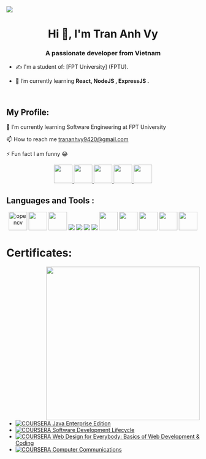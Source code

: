 
<img src="https://firebasestorage.googleapis.com/v0/b/uploadimageforikoi.appspot.com/o/Black%20and%20Yellow%20Web%20Developer%20LinkedIn%20Banner%20(1).png?alt=media&token=dd9a14c8-ce87-4766-85ae-7951e8308ea1"/>
<h1 align="center">Hi 👋, I'm Tran Anh Vy</h1>
<p align="center">
  <h3 align="center">A passionate developer from Vietnam</h3>
</p>


- ✍ I'm a student of: [FPT University] (FPTU).

- 🌱 I’m currently learning **React, NodeJS , ExpressJS .**

<br />

##  My Profile:

🌱 I’m currently learning Software Engineering at FPT University

📫 How to reach me trananhvy9420@gmail.com

⚡ Fun fact I am funny 😂

<p align="center">
  <a href="https://www.facebook.com/1590trananhvy/" alt="Facebook">
    <img src="https://img.icons8.com/fluent/48/000000/facebook-new.png" target="_blank"width="48" height="48" />
  </a> 
  <a href="https://github.com/trananhvy9420" alt="Github">
    <img src="https://img.icons8.com/fluent/48/000000/github.png" width="48" height="48"/>
  </a> 
  <a href="https://www.instagram.com/quachthanhvy159o/" alt="Instagram">
    <img src="https://img.icons8.com/?size=100&id=32323&format=png&color=000000" width="48" height="48" />
  </a>
  <a href="https://www.linkedin.com/in/v%E1%BB%B9-tr%E1%BA%A7n-64484636a/" alt="Linkedln"> 
    <img src="https://icons8.com/icon/13930/linkedin" width="48" height="48"/>
  </a>
   <a href="https://gitlab.com/trananhvy9420" alt="Gitlab"> 
    <img src="https://icons8.com/icon/34886/gitlab" width="48" height="48"/>
  </a>
</p>

## Languages and Tools :
<p align="center">
  <img src="https://vite.dev/logo-with-shadow.png" alt="opencv" width="48" height="48"/> 
  <img src="https://th.bing.com/th/id/R.f81a6f373c244b1f70f4b7402b5ab372?rik=rbXh4ieLuKt%2bmA&riu=http%3a%2f%2flogos-download.com%2fwp-content%2fuploads%2f2016%2f09%2fReact_logo_logotype_emblem.png&ehk=QhGOkKcUKCU7FBQgHOajOiJqJBACUTD2Ni6LsfqzCEA%3d&risl=&pid=ImgRaw&r=0" width="48" height="48/>
  <img src="https://img.icons8.com/color/48/000000/mongodb.png"/>
  <img src="https://upload.wikimedia.org/wikipedia/commons/6/6a/JavaScript-logo.png"  width="48" height="48"/>
  <img src="https://img.icons8.com/color/48/000000/git.png"/>
  <img src="https://img.icons8.com/color/48/000000/github-2.png"/>
  <img src="[https://img.icons8.com/color/48/000000/github-2.png](https://3.bp.blogspot.com/-xhNpNJJyQhk/XIe4GY78RQI/AAAAAAAAItc/ouueFUj2Hqo5dntmnKqEaBJR4KQ4Q2K3ACK4BGAYYCw/s1600/logo%2Bgit%2Bicon.png)"/>
  <img src="https://img.icons8.com/color/48/000000/visual-studio-code-2019.png"/>
  <img src="https://img.icons8.com/?size=100&id=20909&format=png&color=000000" width="48" height="48"/>
  <img src="https://img.icons8.com/?size=100&id=21278&format=png&color=000000" width="48" height="48"/>
  <img src="https://img.icons8.com/?size=100&id=54087&format=png&color=000000" width="48" height="48"/>
  <img src="https://img.icons8.com/?size=100&id=40669&format=png&color=000000" width="48" height="48"/>
  <img src="https://img.icons8.com/?size=100&id=13679&format=png&color=000000" width="48" height="48"/>

 
 
  
  </tr>
</table>

# Certificates:

<img align="right" width="400" src="https://github.githubassets.com/images/modules/profile/profile-joined-github.svg">


- [![COURSERA](https://img.shields.io/badge/-COURSERA-green) Java Enterprise Edition ](https://www.coursera.org/account/accomplishments/specialization/certificate/T4K6ZP3WEJN6)
- [![COURSERA](https://img.shields.io/badge/-COURSERA-green)  Software Development
 Lifecycle ](https://www.coursera.org/account/accomplishments/specialization/certificate/XJVDJGYA89WH)
- [![COURSERA](https://img.shields.io/badge/-COURSERA-green) Web Design for Everybody:
 Basics of Web
 Development & Coding](https://www.coursera.org/account/accomplishments/specialization/certificate/MVKG295R4CWP)
- [![COURSERA](https://img.shields.io/badge/-COURSERA-green)  Computer
 Communications](https://www.coursera.org/account/accomplishments/specialization/certificate/N27M3F5US6CD)

